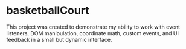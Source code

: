 # basketballCourt
This project was created to demonstrate my ability to work with event listeners, DOM manipulation, coordinate math, custom events, and UI feedback in a small but dynamic interface.
